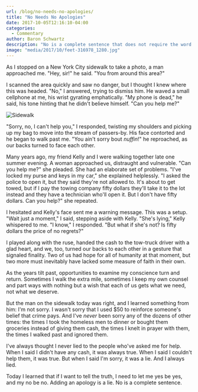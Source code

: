 ```yaml
---
url: /blog/no-needs-no-apologies/
title: "No Needs No Apologies"
date: 2017-10-05T12:16:10-04:00
categories:
  - Commentary
author: Baron Schwartz
description: "No is a complete sentence that does not require the word 'Sorry'."
image: "media/2017/10/feet-316978_1280.jpg"
---
```


As I stopped on a New York City sidewalk to take a photo, a man approached me.
"Hey, sir!" he said. "You from around this area?"

I scanned the area quickly and saw no danger, but I thought I knew where this
was headed. "No," I answered, trying to dismiss him. He waved a small cellphone
at me, his wrist gyrating emphatically. "My phone is dead," he said, his tone
hinting that he didn't believe himself.  "Can you help me?"

![Sidewalk](/media/2017/10/feet-316978_1280.jpg)

<!--more-->

"Sorry, no, I can't help you," I responded, twisting my shoulders and picking up
my bag to move into the stream of passers-by. His face contorted and he began to
walk past me. "You ain't sorry bout *nuffin*!" he reproached, as our
backs turned to face each other.

Many years ago, my friend Kelly and I were walking together late one summer
evening.  A woman approached us, distraught and vulnerable. "Can you help me?"
she pleaded.  She had an elaborate set of problems. "I've locked my purse and
keys in my car," she explained helplessly. "I asked the police to open it, but
they said they're not allowed to.  It's about to get towed, but if I pay the
towing company fifty dollars they'll take it to the lot instead and they have a
technician who'll open it.  But I don't have fifty dollars. Can you help?" she
repeated.

I hesitated and Kelly's face sent me a warning message. This was a setup.
"Wait just a moment," I said, stepping aside with Kelly. "She's lying," Kelly
whispered to me. "I know," I responded. "But what if she's not? Is fifty dollars
the price of no regrets?"

I played along with the ruse, handed the cash to the tow-truck driver with a
glad heart, and we, too, turned our backs to each other in a gesture that
signaled finality. Two of us had hope for all of humanity at that moment, but
two more must inevitably have lacked some measure of faith in their own.

As the years tilt past, opportunities to examine my conscience turn and return.
Sometimes I walk the extra mile, sometimes I keep my own counsel and part ways
with nothing but a wish that each of us gets what we need, not what we deserve.

But the man on the sidewalk today was right, and I learned something from him:
I'm not sorry. I wasn't sorry that I used $50 to reinforce someone's belief that
crime pays. And I've *never* been sorry any of the dozens of other times: the
times I took the homeless men to dinner or bought them groceries instead of
giving them cash, the times I knelt in prayer with them, the times I walked past
and ignored them.

I've always thought I never lied to the people who've asked me for help. When I
said I didn't have any cash, it was always true. When I said I couldn't help
them, it was true. But when I said I'm sorry, it was a lie.  And I always lied.

Today I learned that if I want to tell the truth, I need to let me yes be yes,
and my no be no. Adding an apology is a lie. No is a complete sentence.
